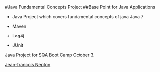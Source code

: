 #Java Fundamental Concepts Project
##Base Point for Java Applications

* Java Project which covers fundamental concepts of java
Java 7

* Maven
* Log4j
* JUnit

Java Project for SQA Boot Camp October 3.

[Jean-francois Nepton](https://github.com/SQABCOct3)
